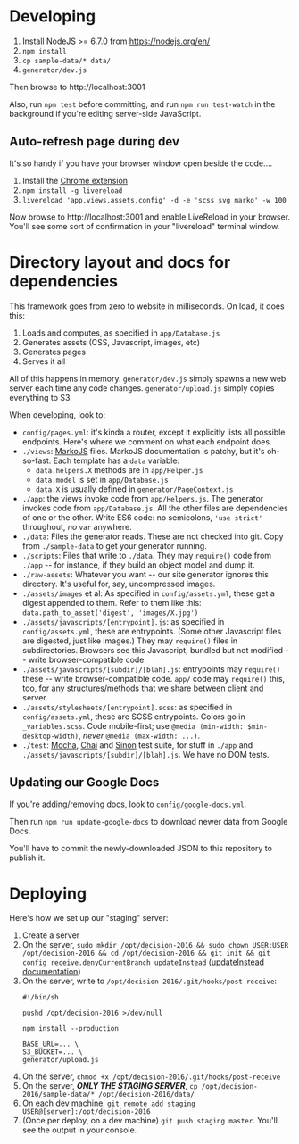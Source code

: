 # Developing

1. Install NodeJS >= 6.7.0 from https://nodejs.org/en/
2. `npm install`
3. `cp sample-data/* data/`
4. `generator/dev.js`

Then browse to http://localhost:3001

Also, run `npm test` before committing, and run `npm run test-watch` in the
background if you're editing server-side JavaScript.

## Auto-refresh page during dev

It's so handy if you have your browser window open beside the code....

1. Install the [Chrome extension](https://chrome.google.com/webstore/detail/livereload/jnihajbhpnppcggbcgedagnkighmdlei)
2. `npm install -g livereload`
3. `livereload 'app,views,assets,config' -d -e 'scss svg marko' -w 100`

Now browse to http://localhost:3001 and enable LiveReload in your browser.
You'll see some sort of confirmation in your "livereload" terminal window.

# Directory layout and docs for dependencies

This framework goes from zero to website in milliseconds. On load, it does this:

1. Loads and computes, as specified in `app/Database.js`
2. Generates assets (CSS, Javascript, images, etc)
3. Generates pages
4. Serves it all

All of this happens in memory. `generator/dev.js` simply spawns a new web server
each time any code changes. `generator/upload.js` simply copies everything to
S3.

When developing, look to:

* `config/pages.yml`: it's kinda a router, except it explicitly lists all
  possible endpoints. Here's where we comment on what each endpoint does.
* `./views`: [MarkoJS](http://markojs.com/docs/) files. MarkoJS documentation is
  patchy, but it's oh-so-fast. Each template has a `data` variable:
  * `data.helpers.X` methods are in `app/Helper.js`
  * `data.model` is set in `app/Database.js`
  * `data.X` is usually defined in `generator/PageContext.js`
* `./app`: the views invoke code from `app/Helpers.js`. The generator invokes
  code from `app/Database.js`. All the other files are dependencies of one or
  the other. Write ES6 code: no semicolons, `'use strict'` throughout, *no*
  `var` anywhere.
* `./data`: Files the generator reads. These are not checked into git. Copy
  from `./sample-data` to get your generator running.
* `./scripts`: Files that write to `./data`. They may `require()` code from
  `./app` -- for instance, if they build an object model and dump it.
* `./raw-assets`: Whatever you want -- our site generator ignores this
  directory. It's useful for, say, uncompressed images.
* `./assets/images` et al: As specified in `config/assets.yml`, these get a
  digest appended to them. Refer to them like this:
  `data.path_to_asset('digest', 'images/X.jpg')`
* `./assets/javascripts/[entrypoint].js`: as specified in `config/assets.yml`,
  these are entrypoints. (Some other Javascript files are digested, just like
  images.) They may `require()` files in subdirectories. Browsers see this
  Javascript, bundled but not modified -- write browser-compatible code.
* `./assets/javascripts/[subdir]/[blah].js`: entrypoints may `require()`
  these -- write browser-compatible code. `app/` code may `require()` this,
  too, for any structures/methods that we share between client and server.
* `./assets/stylesheets/[entrypoint].scss`: as specified in
  `config/assets.yml`, these are SCSS entrypoints. Colors go in
  `_variables.scss`. Code mobile-first; use
  `@media (min-width: $min-desktop-width)`, _never_ `@media (max-width: ...)`.
* `./test`: [Mocha](https://mochajs.org/), [Chai](http://chaijs.com/) and
  [Sinon](http://sinonjs.org/) test suite, for stuff in `./app` and
  `./assets/javascripts/[subdir]/[blah].js`. We have no DOM tests.

## Updating our Google Docs

If you're adding/removing docs, look to `config/google-docs.yml`.

Then run `npm run update-google-docs` to download newer data from Google Docs.

You'll have to commit the newly-downloaded JSON to this repository to publish
it.

# Deploying

Here's how we set up our "staging" server:

1. Create a server
2. On the server, `sudo mkdir /opt/decision-2016 && sudo chown USER:USER /opt/decision-2016 && cd /opt/decision-2016 && git init && git config receive.denyCurrentBranch updateInstead` ([updateInstead documentation](https://github.com/blog/1957-git-2-3-has-been-released))
3. On the server, write to `/opt/decision-2016/.git/hooks/post-receive`:
    ```
    #!/bin/sh

    pushd /opt/decision-2016 >/dev/null

    npm install --production

    BASE_URL=... \
    S3_BUCKET=... \
    generator/upload.js
    ```
4. On the server, `chmod +x /opt/decision-2016/.git/hooks/post-receive`
5. On the server, ***ONLY THE STAGING SERVER***, `cp /opt/decision-2016/sample-data/* /opt/decision-2016/data/`
5. On each dev machine, `git remote add staging USER@[server]:/opt/decision-2016`
6. (Once per deploy, on a dev machine) `git push staging master`. You'll see the output in your console.
